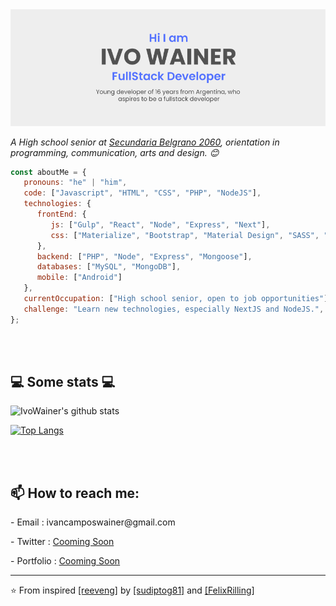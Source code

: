  <img src="https://github.com/Ivowainer/ivowainer/blob/main/img/card.png"/>


<p><em>A High school senior at <a href="https://secundariabelgrano.com.ar/">Secundaria Belgrano 2060</a>, orientation in programming, communication, arts and design. 😊</br>
</em></p>


```javascript
const aboutMe = {
   pronouns: "he" | "him",
   code: ["Javascript", "HTML", "CSS", "PHP", "NodeJS"],
   technologies: {
      frontEnd: {
         js: ["Gulp", "React", "Node", "Express", "Next"],
         css: ["Materialize", "Bootstrap", "Material Design", "SASS", "TailWind"]
      },
      backend: ["PHP", "Node", "Express", "Mongoose"], 
      databases: ["MySQL", "MongoDB"],
      mobile: ["Android"]
   },
   currentOccupation: ["High school senior, open to job opportunities"],
   challenge: "Learn new technologies, especially NextJS and NodeJS.",
};
```
</br></br>
<h2>💻 Some stats 💻</h2>

![IvoWainer's github stats](https://github-readme-stats.vercel.app/api?username=ivowainer&show_icons=true&title_color=fff&icon_color=79ff97&text_color=9f9f9f&bg_color=151515)

[![Top Langs](https://github-readme-stats.vercel.app/api/top-langs/?username=ivowainer&layout=compact)](https://github.com/anuraghazra/github-readme-stats)

</br></br>
<h2> 📫 How to reach me: </h2>
<p>- Email : ivancamposwainer@gmail.com</p>
<p>- Twitter : <a href="https://twitter.com/ivowainer">Cooming Soon</a></p>
<p>- Portfolio : <a href="https://ivowainer.com">Cooming Soon</a></p>

---

<p>⭐️ From inspired <a href="https://github.com/reeveng">[reeveng]</a> by <a href="https://github.com/sudiptog81">[sudiptog81]</a> and <a href="https://github.com/">[FelixRilling]</a></p>
